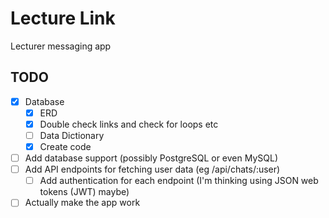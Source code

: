 # Lecture Link
Lecturer messaging app

## TODO
- [X] Database
  - [X] ERD
  - [X] Double check links and check for loops etc
  - [ ] Data Dictionary
  - [X] Create code
- [ ] Add database support (possibly PostgreSQL or even MySQL)
- [ ] Add API endpoints for fetching user data (eg /api/chats/:user)
  - [ ] Add authentication for each endpoint (I'm thinking using JSON web tokens (JWT) maybe)
- [ ] Actually make the app work
